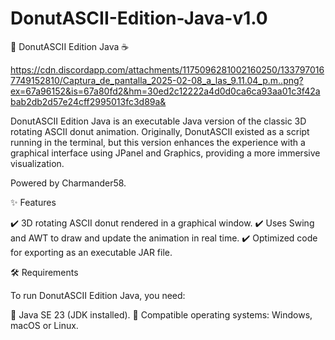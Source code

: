 # DonutASCII-Edition-Java-v1.0
🍩 DonutASCII Edition Java ☕️

https://cdn.discordapp.com/attachments/1175096281002160250/1337970167749152810/Captura_de_pantalla_2025-02-08_a_las_9.11.04_p.m..png?ex=67a96152&is=67a80fd2&hm=30ed2c12222a4d0d0ca6ca93aa01c3f42abab2db2d57e24cff2995013fc3d89a&

DonutASCII Edition Java is an executable Java version of the classic 3D rotating ASCII donut animation. Originally, DonutASCII existed as a script running in the terminal, but this version enhances the experience with a graphical interface using JPanel and Graphics, providing a more immersive visualization.

Powered by Charmander58.

✨ Features

✔️ 3D rotating ASCII donut rendered in a graphical window.
✔️ Uses Swing and AWT to draw and update the animation in real time.
✔️ Optimized code for exporting as an executable JAR file.

🛠️ Requirements

To run DonutASCII Edition Java, you need:

🔹 Java SE 23 (JDK installed).
🔹 Compatible operating systems: Windows, macOS or Linux.
